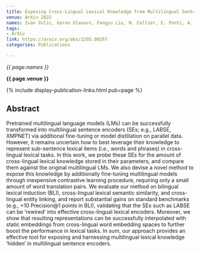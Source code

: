```yaml
---
title: Exposing Cross-Lingual Lexical Knowledge from Multilingual Sentence Encoders
venue: ArXiv 2022
names: Ivan Vulic, Goran Glavavs, Fangyu Liu, N. Collier, E. Ponti, A. Korhonen
tags:
- ArXiv
link: https://arxiv.org/abs/2205.00267
categories: Publications

---
```


*{{ page.names }}*

**{{ page.venue }}**

{% include display-publication-links.html pub=page %}

## Abstract

Pretrained multilingual language models (LMs) can be successfully transformed into multilingual sentence encoders (SEs; e.g., LABSE, XMPNET) via additional fine-tuning or model distillation on parallel data. However, it remains uncertain how to best leverage their knowledge to represent sub-sentence lexical items (i.e., words and phrases) in cross-lingual lexical tasks. In this work, we probe these SEs for the amount of cross-lingual lexical knowledge stored in their parameters, and compare them against the original multilingual LMs. We also devise a novel method to expose this knowledge by additionally fine-tuning multilingual models through inexpensive contrastive learning procedure, requiring only a small amount of word translation pairs. We evaluate our method on bilingual lexical induction (BLI), cross-lingual lexical semantic similarity, and cross-lingual entity linking, and report substantial gains on standard benchmarks (e.g., +10 Precision@1 points in BLI), validating that the SEs such as LABSE can be ‘rewired’ into effective cross-lingual lexical encoders. Moreover, we show that resulting representations can be successfully interpolated with static embeddings from cross-lingual word embedding spaces to further boost the performance in lexical tasks. In sum, our approach provides an effective tool for exposing and harnessing multilingual lexical knowledge ‘hidden’ in multilingual sentence encoders.